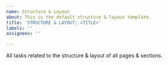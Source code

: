 ```yaml
---
name: Structure & Layout
about: This is the default structure & layout template.
title: 'STRUCTURE & LAYOUT: <TITLE>'
labels: ''
assignees: ''

---
```


All tasks related to the structure & layout of all pages & sections.
